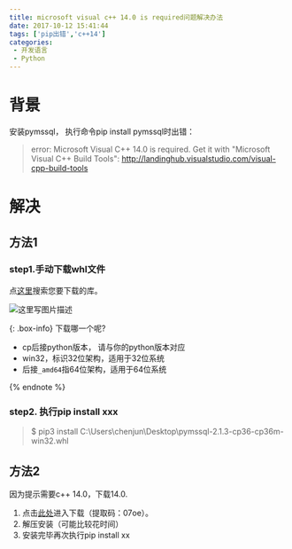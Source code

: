 ```yaml
---
title: microsoft visual c++ 14.0 is required问题解决办法
date: 2017-10-12 15:41:44
tags: ['pip出错','c++14']
categories: 
 - 开发语言
 - Python
---
```



# 背景

安装pymssql， 执行命令pip install pymssql时出错：

>error: Microsoft Visual C++ 14.0 is required. Get it with "Microsoft Visual C++ Build Tools": http://landinghub.visualstudio.com/visual-cpp-build-tools

# 解决

## 方法1

### step1.手动下载whl文件

点[这里](http://www.lfd.uci.edu/~gohlke/pythonlibs/)搜索您要下载的库。

![这里写图片描述](https://imgconvert.csdnimg.cn/aHR0cDovL2ltZy5ibG9nLmNzZG4ubmV0LzIwMTgwMTI2MTk1MDE0ODQy)

{: .box-info}
下载哪一个呢?

- cp后接python版本， 请与你的python版本对应
- win32，标识32位架构，适用于32位系统
- 后接`_amd64`指64位架构，适用于64位系统

{% endnote %}

### step2. 执行pip install xxx

>$ pip3 install C:\Users\chenjun\Desktop\pymssql-2.1.3-cp36-cp36m-win32.whl

## 方法2

因为提示需要c++ 14.0，下载14.0.

 1. 点击[此处](https://pan.baidu.com/s/1R-u3AJtA4nSGQi83cNAiug)进入下载（提取码：07oe）。
 2. 解压安装（可能比较花时间）
 3. 安装完毕再次执行pip install xx
